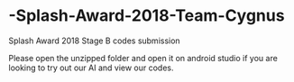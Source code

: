 # -Splash-Award-2018-Team-Cygnus
Splash Award 2018 Stage B codes submission

Please open the unzipped folder and open it on android studio if you are looking to try out our AI and view our codes.
